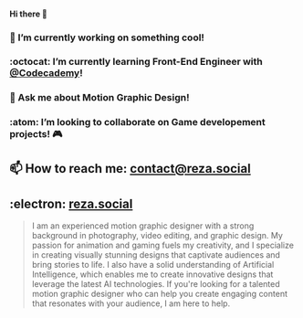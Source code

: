 #### Hi there 👋

### 🔭 I’m currently working on something cool!
### :octocat: I’m currently learning Front-End Engineer with [@Codecademy](https://github.com/Codecademy)!
### 💬 Ask me about Motion Graphic Design!
### :atom: I’m looking to collaborate on Game developement projects! 🎮
## 📫 How to reach me: contact@reza.social
## :electron: [reza.social](https//:reza.social)
>I am an experienced motion graphic designer with a strong background in photography, video editing, and graphic design. My passion for animation and gaming fuels my creativity, and I specialize in creating visually stunning designs that captivate audiences and bring stories to life. I also have a solid understanding of Artificial Intelligence, which enables me to create innovative designs that leverage the latest AI technologies. If you're looking for a talented motion graphic designer who can help you create engaging content that resonates with your audience, I am here to help.
<!--
**l2eza/l2eza** is a ✨ _special_ ✨ repository because its `README.md` (this file) appears on your GitHub profile.

Here are some ideas to get you started:

- 🔭 I’m currently working on ...
- 🌱 I’m currently learning ...
- 👯 I’m looking to collaborate on ...
- 🤔 I’m looking for help with ...
- 💬 Ask me about ...
- 📫 How to reach me: ...
- 😄 Pronouns: ...
- ⚡ Fun fact: ...
-->
